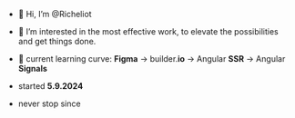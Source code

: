 - 👋 Hi, I’m @Richeliot
- 👀 I’m interested in the most effective work, to elevate the possibilities and get things done.
- 🌱 current learning curve: **Figma** -> builder.**io** -> Angular **SSR** -> Angular **Signals**

- started **5.9.2024**
- never stop since 
